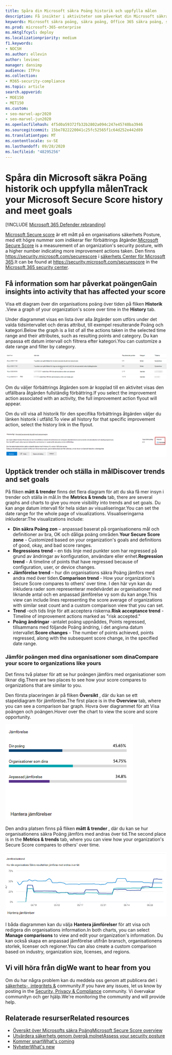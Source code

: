```yaml
---
title: Spåra din Microsoft säkra Poäng historik och uppfylla målen
description: Få insikter i aktiviteter som påverkat din Microsoft säkra poäng. Upptäck trender och ställa in mål.
keywords: Microsoft säkra poäng, säkra poäng, Office 365 säkra poäng, säkerhets poäng, Microsoft 365 säkerhets Center, förbättrings åtgärder
ms.prod: microsoft-365-enterprise
ms.mktglfcycl: deploy
ms.localizationpriority: medium
f1.keywords:
- NOCSH
ms.author: ellevin
author: levinec
manager: dansimp
audience: ITPro
ms.collection:
- M365-security-compliance
ms.topic: article
search.appverid:
- MOE150
- MET150
ms.custom:
- seo-marvel-apr2020
- seo-marvel-jun2020
ms.openlocfilehash: 4f5d0a59372fb32b2802a094c247e45740ba3946
ms.sourcegitcommit: 15be7822220041c25fc52565f1c64d252e442d89
ms.translationtype: MT
ms.contentlocale: sv-SE
ms.lasthandoff: 09/28/2020
ms.locfileid: "48295256"
---
```

# <a name="track-your-microsoft-secure-score-history-and-meet-goals"></a><span data-ttu-id="d39a4-105">Spåra din Microsoft säkra Poäng historik och uppfylla målen</span><span class="sxs-lookup"><span data-stu-id="d39a4-105">Track your Microsoft Secure Score history and meet goals</span></span>

[!INCLUDE [Microsoft 365 Defender rebranding](../includes/microsoft-defender.md)]


<span data-ttu-id="d39a4-106">[Microsoft Secure score](microsoft-secure-score.md) är ett mått på en organisations säkerhets Posture, med ett högre nummer som indikerar fler förbättrings åtgärder.</span><span class="sxs-lookup"><span data-stu-id="d39a4-106">[Microsoft Secure Score](microsoft-secure-score.md) is a measurement of an organization's security posture, with a higher number indicating more improvement actions taken.</span></span> <span data-ttu-id="d39a4-107">Den finns https://security.microsoft.com/securescore i [säkerhets Center för Microsoft 365](overview-security-center.md).</span><span class="sxs-lookup"><span data-stu-id="d39a4-107">It can be found at https://security.microsoft.com/securescore in the [Microsoft 365 security center](overview-security-center.md).</span></span>

## <a name="gain-insights-into-activity-that-has-affected-your-score"></a><span data-ttu-id="d39a4-108">Få information som har påverkat poängen</span><span class="sxs-lookup"><span data-stu-id="d39a4-108">Gain insights into activity that has affected your score</span></span>

<span data-ttu-id="d39a4-109">Visa ett diagram över din organisations poäng över tiden på fliken **Historik** .</span><span class="sxs-lookup"><span data-stu-id="d39a4-109">View a graph of your organization's score over time in the **History** tab.</span></span>

<span data-ttu-id="d39a4-110">Under diagrammet visas en lista över alla åtgärder som utförs under det valda tidsintervallet och deras attribut, till exempel resulterande Poäng och kategori.</span><span class="sxs-lookup"><span data-stu-id="d39a4-110">Below the graph is a list of all the actions taken in the selected time range and their attributes, such as resulting points and category.</span></span> <span data-ttu-id="d39a4-111">Du kan anpassa ett datum intervall och filtrera efter kategori.</span><span class="sxs-lookup"><span data-stu-id="d39a4-111">You can customize a date range and filter by category.</span></span>

![Aktivitets historik](../../media/secure-score/secure-score-history-activity.png)

<span data-ttu-id="d39a4-113">Om du väljer förbättrings åtgärden som är kopplad till en aktivitet visas den utfällbara åtgärden fullständig förbättring.</span><span class="sxs-lookup"><span data-stu-id="d39a4-113">If you select the improvement action associated with an activity, the full improvement action flyout will appear.</span></span>

<span data-ttu-id="d39a4-114">Om du vill visa all historik för den specifika förbättrings åtgärden väljer du länken historik i utfälld.</span><span class="sxs-lookup"><span data-stu-id="d39a4-114">To view all history for that specific improvement action, select the history link in the flyout.</span></span>

![Åtgärds historik för förbättring](../../media/secure-score/secure-score-history-flyout.png)

## <a name="discover-trends-and-set-goals"></a><span data-ttu-id="d39a4-116">Upptäck trender och ställa in mål</span><span class="sxs-lookup"><span data-stu-id="d39a4-116">Discover trends and set goals</span></span>

<span data-ttu-id="d39a4-117">På fliken **mått & trender** finns det flera diagram för att du ska få mer insyn i trender och ställa in mål.</span><span class="sxs-lookup"><span data-stu-id="d39a4-117">In the **Metrics & trends** tab, there are several graphs and charts to give you more visibility into trends and set goals.</span></span> <span data-ttu-id="d39a4-118">Du kan ange datum intervall för hela sidan av visualiseringar.</span><span class="sxs-lookup"><span data-stu-id="d39a4-118">You can set the date range for the whole page of visualizations.</span></span> <span data-ttu-id="d39a4-119">Visualiseringarna inkluderar:</span><span class="sxs-lookup"><span data-stu-id="d39a4-119">The visualizations include:</span></span>

* <span data-ttu-id="d39a4-120">**Din säkra Poäng zon** – anpassad baserat på organisationens mål och definitioner av bra, OK och dåliga poäng områden.</span><span class="sxs-lookup"><span data-stu-id="d39a4-120">**Your Secure Score zone** - Customized based on your organization's goals and definitions of good, okay, and bad score ranges.</span></span>
* <span data-ttu-id="d39a4-121">**Regressions trend** – en tids linje med punkter som har regressed på grund av ändringar av konfiguration, användare eller enhet.</span><span class="sxs-lookup"><span data-stu-id="d39a4-121">**Regression trend** - A timeline of points that have regressed because of configuration, user, or device changes.</span></span>  
* <span data-ttu-id="d39a4-122">**Jämförelse trend** – hur din organisations säkra Poäng jämförs med andra med över tiden.</span><span class="sxs-lookup"><span data-stu-id="d39a4-122">**Comparison trend** - How your organization's Secure Score compares to others' over time.</span></span> <span data-ttu-id="d39a4-123">I den här vyn kan du inkludera rader som representerar medelvärdet av organisationer med liknande antal och en anpassad jämförelse vy som du kan ange.</span><span class="sxs-lookup"><span data-stu-id="d39a4-123">This view can include lines representing the score average of organizations with similar seat count and a custom comparison view that you can set.</span></span>
* <span data-ttu-id="d39a4-124">**Trend** -och tids linje för att acceptera riskerna.</span><span class="sxs-lookup"><span data-stu-id="d39a4-124">**Risk acceptance trend** - Timeline of improvement actions marked as "risk accepted."</span></span>
* <span data-ttu-id="d39a4-125">**Poäng ändringar** -antalet poäng uppnåddes, Points regressed, tillsammans med följande Poäng ändring, i det angivna datum intervallet.</span><span class="sxs-lookup"><span data-stu-id="d39a4-125">**Score changes** - The number of points achieved, points regressed, along with the subsequent score change, in the specified date range.</span></span>

### <a name="compare-your-score-to-organizations-like-yours"></a><span data-ttu-id="d39a4-126">Jämför poängen med dina organisationer som dina</span><span class="sxs-lookup"><span data-stu-id="d39a4-126">Compare your score to organizations like yours</span></span>

<span data-ttu-id="d39a4-127">Det finns två platser för att se hur poängen jämförs med organisationer som liknar dig.</span><span class="sxs-lookup"><span data-stu-id="d39a4-127">There are two places to see how your score compares to organizations that are similar to you.</span></span>

<span data-ttu-id="d39a4-128">Den första placeringen är på fliken **Översikt** , där du kan se ett stapeldiagram för jämförelse.</span><span class="sxs-lookup"><span data-stu-id="d39a4-128">The first place is in the **Overview** tab, where you can see a comparison bar graph.</span></span> <span data-ttu-id="d39a4-129">Hovra över diagrammet för att Visa poängen och poängen.</span><span class="sxs-lookup"><span data-stu-id="d39a4-129">Hover over the chart to view the score and score opportunity.</span></span>

![Stapeldiagram med likartad Poäng](../../media/secure-score/secure-score-comparison-bar.png)

<span data-ttu-id="d39a4-131">Den andra platsen finns på fliken **mått & trender** , där du kan se hur organisationens säkra Poäng jämförs med andras över tid.</span><span class="sxs-lookup"><span data-stu-id="d39a4-131">The second place is in the **Metrics & trends** tab, where you can view how your organization's Secure Score compares to others' over time.</span></span>

![Linje diagram med en liknande organisations resultat över tid](../../media/secure-score/secure-score-comparison-trend.png)

<span data-ttu-id="d39a4-133">I båda diagrammen kan du välja **Hantera jämförelser** för att visa och redigera din organisations information.</span><span class="sxs-lookup"><span data-stu-id="d39a4-133">In both charts, you can select **Manage comparisons** to view and edit your organization's information.</span></span> <span data-ttu-id="d39a4-134">Du kan också skapa en anpassad jämförelse utifrån bransch, organisationens storlek, licenser och regioner.</span><span class="sxs-lookup"><span data-stu-id="d39a4-134">You can also create a custom comparison based on industry, organization size, licenses, and regions.</span></span>

## <a name="we-want-to-hear-from-you"></a><span data-ttu-id="d39a4-135">Vi vill höra från dig</span><span class="sxs-lookup"><span data-stu-id="d39a4-135">We want to hear from you</span></span>

<span data-ttu-id="d39a4-136">Om du har några problem kan du meddela oss genom att publicera det i [säkerhets-, integritets &](https://techcommunity.microsoft.com/t5/Security-Privacy-Compliance/bd-p/security_privacy) community.</span><span class="sxs-lookup"><span data-stu-id="d39a4-136">If you have any issues, let us know by posting in the [Security, Privacy & Compliance](https://techcommunity.microsoft.com/t5/Security-Privacy-Compliance/bd-p/security_privacy) community.</span></span> <span data-ttu-id="d39a4-137">Vi övervakar communityn och ger hjälp.</span><span class="sxs-lookup"><span data-stu-id="d39a4-137">We're monitoring the community and will provide help.</span></span>

## <a name="related-resources"></a><span data-ttu-id="d39a4-138">Relaterade resurser</span><span class="sxs-lookup"><span data-stu-id="d39a4-138">Related resources</span></span>

- [<span data-ttu-id="d39a4-139">Översikt över Microsofts säkra Poäng</span><span class="sxs-lookup"><span data-stu-id="d39a4-139">Microsoft Secure Score overview</span></span>](microsoft-secure-score.md)
- [<span data-ttu-id="d39a4-140">Utvärdera säkerhets genom övergå molnet</span><span class="sxs-lookup"><span data-stu-id="d39a4-140">Assess your security posture</span></span>](microsoft-secure-score-improvement-actions.md)
- [<span data-ttu-id="d39a4-141">Kommer snart</span><span class="sxs-lookup"><span data-stu-id="d39a4-141">What's coming</span></span>](microsoft-secure-score-whats-coming.md)
- [<span data-ttu-id="d39a4-142">Nyheter</span><span class="sxs-lookup"><span data-stu-id="d39a4-142">What's new</span></span>](microsoft-secure-score-whats-new.md)
